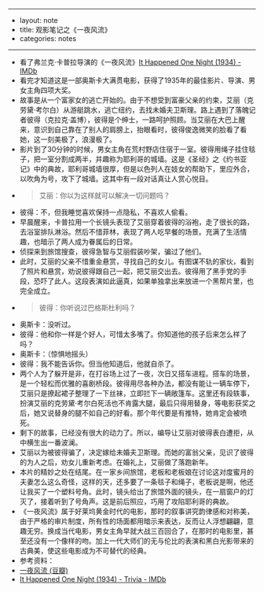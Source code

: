 - --
- layout: note
- title: 观影笔记之《一夜风流》
- categories: notes
- --
- 看了弗兰克·卡普拉导演的《一夜风流》[It Happened One Night (1934) - IMDb](http://www.imdb.com/title/tt0025316/?ref_=tttr_tr_tt)
- 看完才知道这是一部奥斯卡大满贯电影，获得了1935年的最佳影片、导演、男女主角四项大奖。
- 故事是从一个富家女的逃亡开始的。由于不想受到富豪父亲的约束，艾丽（克劳黛·考尔白）从游艇跳水，逃亡纽约，去找未婚夫卫斯理。路上遇到了落魄记者彼得（克拉克·盖博），彼得是个绅士，一路呵护照顾。当艾丽在大巴上醒来，意识到自己靠在了别人的肩膀上，抬眼看时，彼得俊逸微笑的脸看了看她，这一刻美极了，浪漫极了。
- 影片到了30分钟的时候，男女主角在荒村野店住宿于一室。彼得用绳子挂住毯子，把一室分割成两半，并趣称为耶利哥的城墙。这是《圣经》之《约书亚记》中的典故，耶利哥城墙很厚，但是以色列人在妓女的帮助下，里应外合，以吹角为号，攻下了城墙。这其中有一段对话真让人赏心悦目。
- >艾丽：你以为这样就可以解决一切问题吗？
- 彼得：不，但我睡觉喜欢保持一点隐私，不喜欢人偷看。
- 早晨醒来，卡普拉用一个长镜头表现了艾丽穿着彼得的浴袍，走了很长的路，去浴室排队淋浴。然后不惜菲林，表现了两人吃早餐的场景。充满了生活情趣，也暗示了两人成为眷属后的日常。
- 侦探来到旅馆搜查，彼得急智与艾丽假装吵架，骗过了他们。
- 此时，艾丽的父亲不惜重金悬赏，寻找自己的女儿。有图谋不轨的家伙，看到了照片和悬赏，劝说彼得跟自己一起，把艾丽交出去。彼得用了黑手党的手段，恐吓了此人。这段表演如此逼真，如果单独拿出来放进一个黑帮片里，也完全成立。
- >彼得：你听说过巴格斯杜利吗？
- 奥斯卡：没听过。
- 彼得：他和你一样是个好人，可惜太多嘴了。你知道他的孩子后来怎么样了吗？
- 奥斯卡：（惊惧地摇头）
- 彼得：我不能告诉你。但当他知道后，他就自杀了。
- 两个人为了躲开是非，在打谷场上过了一夜，次日又搭车进程。搭车的场景，是一个轻松而优雅的喜剧桥段。彼得用尽各种办法，都没有能让一辆车停下，艾丽只是撩起裙子整理了一下丝袜，立即拦下一辆敞篷车。这里还有段轶事，扮演艾丽的克劳黛·考尔白死活也不肯露大腿，最后只得用替身，等电影获奖之后，她又说替身的腿不如自己的好看。那个年代要是有推特，她肯定会被喷死。
- 剩下的故事，已经没有很大的动力了。所以，编导让艾丽对彼得表白遭拒，从中横生出一番波澜。
- 艾丽以为被彼得骗了，决定嫁给未婚夫卫斯理。而她的富翁父亲，见识了彼得的为人之后，劝女儿重新考虑。在婚礼上，艾丽做了落跑新年。
- 本片的精妙之处在结尾。在一家乡间旅馆，老板和老板娘在讨论这对度蜜月的夫妻怎么这么奇怪，这样的天，还多要了一条毯子和绳子，老板说是啊，他还让我买了一个塑料号角。此时，镜头给出了旅馆外面的镜头，在一扇窗户的灯灭了，接着听到了号角声。这是前后照应，巧用了攻陷耶利哥的典故。
- 《一夜风流》属于好莱坞黄金时代的电影，那时的叙事讲究韵律感和对称美，由于严格的审片制度，所有性的场面都用暗示来表达，反而让人浮想翩翩，意趣无穷。换成当代电影，男女主角早就大战三百回合了，在那时的电影里，甚至还没有一个像样的吻。加上一代大师们的无与伦比的表演和黑白光影带来的古典美，使这些电影成为不可替代的经典。
- 参考资料：
- [一夜风流 (豆瓣)](http://movie.douban.com/subject/1295684/)
- [It Happened One Night (1934) - Trivia - IMDb](http://www.imdb.com/title/tt0025316/trivia?ref_=tt_trv_trv)
